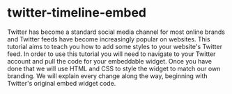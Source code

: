 # twitter-timeline-embed
Twitter has become a standard social media channel for most online brands and Twitter feeds have become increasingly popular on websites. This tutorial aims to teach you how to add some styles to your website's Twitter feed.  In order to use this tutorial you will need to navigate to your Twitter account and pull the code for your embeddable widget. Once you have done that we will use HTML and CSS to style the widget to match our own branding. We will explain every change along the way, beginning with Twitter's original embed widget code.
